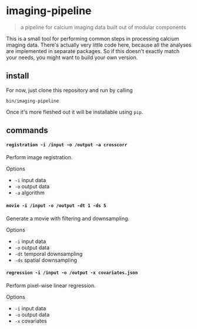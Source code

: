 # imaging-pipeline

> a pipeline for calcium imaging data built out of modular components

This is a small tool for performing common steps in processing calcium imaging data. There's actually very little code here, because all the analyses are implemented in separate packages. So if this doesn't exactly match your needs, you might want to build your own version.

## install

For now, just clone this repository and run by calling

```
bin/imaging-pipeline
```

Once it's more fleshed out it will be installable using `pip`.

## commands

#### `registration -i /input -o /output -a crosscorr`

Perform image registration.

Options
- `-i` input data
- `-o` output data
- `-a` algorithm

#### `movie -i /input -o /output -dt 1 -ds 5`

Generate a movie with filtering and downsampling.

Options
- `-i` input data
- `-o` output data
- `-dt` temporal downsampling
- `-ds` spatial downsampling

#### `regression -i /input -o /output -x covariates.json`

Perform pixel-wise linear regression.

Options
- `-i` input data
- `-o` output data
- `-x` covariates


